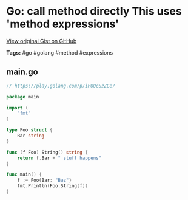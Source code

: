 # Go: call method directly This uses 'method expressions' 

[View original Gist on GitHub](https://gist.github.com/Integralist/f2cb72380a7e3c3e8363dba698ab9926)

**Tags:** #go #golang #method #expressions

## main.go

```go
// https://play.golang.com/p/iPOOcSzZCe7

package main

import (
	"fmt"
)

type Foo struct {
	Bar string
}

func (f Foo) String() string {
	return f.Bar + " stuff happens"
}

func main() {
	f := Foo{Bar: "Baz"}
	fmt.Println(Foo.String(f))
}
```

